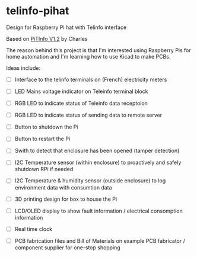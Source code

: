 # telinfo-pihat
Design for  Raspberry Pi hat with Telinfo interface

Based on [PiTInfo V1.2](https://hallard.me/pitinfov12/) by Charles

The reason behind this project is that I'm interested using Raspberry Pis for home automation and I'm learning how to use Kicad to make PCBs. 

Ideas include:
- [ ] Interface to the telinfo terminals on (French) electricity meters
- [ ] LED Mains voltage indicator on Teleinfo terminal block
- [ ] RGB LED to indicate status of Teleinfo data receptoion
- [ ] RGB LED to indicate status of sending data to remote server
- [ ] Button to shutdown the Pi
- [ ] Button to restart the Pi
- [ ] Swith to detect that enclosure has been opened (tamper detection)
- [ ] I2C Temperature sensor (within enclosure) to proactively and safely shutdown RPi if needed
- [ ] I2C Temperature & humidity sensor (outside enclosure) to log environment data with consumtion data
- [ ] 3D printing design for box to house the Pi
- [ ] LCD/OLED display to show fault information / electrical consomption information
- [ ] Real time clock
- [ ] PCB fabrication files and Bill of Materials on example PCB fabricator / component supplier for one-stop shopping 



